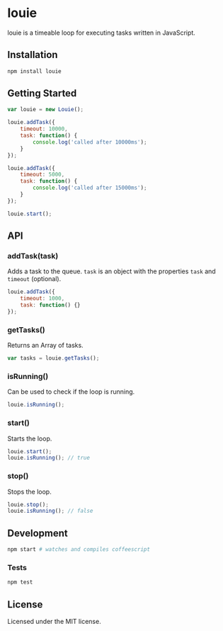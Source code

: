 # louie

louie is a timeable loop for executing tasks written in JavaScript.

## Installation

```bash
npm install louie
```

## Getting Started
```JavaScript
var louie = new Louie();

louie.addTask({
    timeout: 10000,
    task: function() {
        console.log('called after 10000ms');
    }
});

louie.addTask({
    timeout: 5000,
    task: function() {
        console.log('called after 15000ms');
    }
});

louie.start();
```

## API

### addTask(task)
Adds a task to the queue. ```task``` is an object with the properties ```task``` and ```timeout``` (optional).
```JavaScript
louie.addTask({
    timeout: 1000,
    task: function() {}
});
```

### getTasks()
Returns an Array of tasks.
```JavaScript
var tasks = louie.getTasks();
```

### isRunning()
Can be used to check if the loop is running.
```JavaScript
louie.isRunning();
```

### start()
Starts the loop.
```JavaScript
louie.start();
louie.isRunning(); // true
```

### stop()
Stops the loop.
```JavaScript
louie.stop();
louie.isRunning(); // false
```

## Development

```bash
npm start # watches and compiles coffeescript
```

### Tests
```bash
npm test
```

## License
Licensed under the MIT license.
